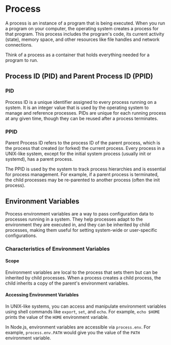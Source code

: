 # Process

A process is an instance of a program that is being executed. When you run a program on your computer, the operating system creates a process for that program. This process includes the program's code, its current activity (state), memory space, and other resources like file handles and network connections.

Think of a process as a container that holds everything needed for a program to run.

## Process ID (PID) and Parent Process ID (PPID)

### PID

Process ID is a unique identifier assigned to every process running on a system. It is an integer value that is used by the operating system to manage and reference processes. PIDs are unique for each running process at any given time, though they can be reused after a process terminates.

### PPID

Parent Process ID refers to the process ID of the parent process, which is the process that created (or forked) the current process. Every process in a UNIX-like system, except for the initial system process (usually init or systemd), has a parent process.

The PPID is used by the system to track process hierarchies and is essential for process management. For example, if a parent process is terminated, the child processes may be re-parented to another process (often the init process).

## Environment Variables

Process environment variables are a way to pass configuration data to processes running in a system. They help processes adapt to the environment they are executed in, and they can be inherited by child processes, making them useful for setting system-wide or user-specific configurations.

### Characteristics of Environment Variables

#### Scope

Environment variables are local to the process that sets them but can be inherited by child processes. When a process creates a child process, the child inherits a copy of the parent's environment variables.

#### Accessing Environment Variables

In UNIX-like systems, you can access and manipulate environment variables using shell commands like `export`, `set`, and `echo`. For example, `echo $HOME` prints the value of the `HOME` environment variable.

In Node.js, environment variables are accessible via `process.env`. For example, `process.env.PATH` would give you the value of the `PATH` environment variable.
